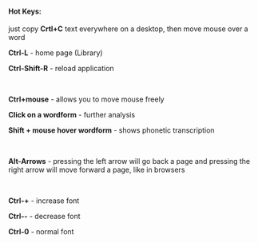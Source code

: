 #### Hot Keys:
just copy **Crtl+C** text everywhere on a desktop, then move mouse over a word

**Ctrl-L** - home page (Library)

**Ctrl-Shift-R** - reload application

&nbsp;

**Ctrl+mouse** - allows you to move mouse freely

**Click on a wordform** - further analysis

**Shift + mouse hover wordform** - shows phonetic transcription

<!-- **Shift, then Control** - shows traditional cumulative phonetic transcription -->

&nbsp;

**Alt-Arrows** - pressing the left arrow will go back a page and pressing the right arrow will move forward a page, like in browsers

&nbsp;

**Ctrl-+** - increase font

**Ctrl--** - decrease font

**Ctrl-0** - normal font

<!-- # &nbsp; -->

